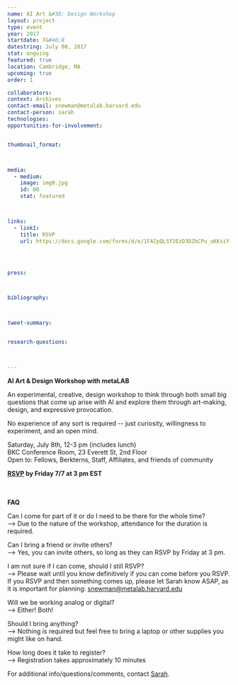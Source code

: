 ```yaml
---
name: AI Art &#38; Design Workshop
layout: project
type: event
year: 2017
startdate: 7&#46;8
datestring: July 08, 2017
stat: ongoing
featured: true
location: Cambridge, MA
upcoming: true
order: 1

collaborators:
context: Archives
contact-email: snewman@metalab.harvard.edu
contact-person: sarah
technologies: 
opportunities-for-involvement:


thumbnail_format:



media:
  - medium:
    image: img0.jpg
    id: 00
    stat: featured



links:
  - link1: 
    title: RSVP
    url: https://docs.google.com/forms/d/e/1FAIpQLSf2EzD3DZbCPu_uKKsiY-yMjnRzf29AmT-5Ju2BvhKnkRMTEg/viewform?usp=sf_link




press:



bibliography:



tweet-summary:


research-questions:



---
```

**AI Art & Design Workshop with metaLAB**
<p>An experimental, creative, design workshop to think through both small big questions that come up arise with AI and explore them through art-making, design, and expressive provocation. </p>

<p>No experience of any sort is required -- just curiosity, willingness to experiment, and an open mind.</p>

Saturday, July 8th, 12-3 pm (includes lunch)<br />
BKC Conference Room, 23 Everett St, 2nd Floor<br />
Open to: Fellows, Berkterns, Staff, Affiliates, and friends of community

**[RSVP](https://docs.google.com/forms/d/e/1FAIpQLSf2EzD3DZbCPu_uKKsiY-yMjnRzf29AmT-5Ju2BvhKnkRMTEg/viewform?usp=sf_link) by Friday 7/7 at 3 pm EST**



<br /><br />
**FAQ**

Can I come for part of it or do I need to be there for the whole time?<br />
--> Due to the nature of the workshop, attendance for the duration is required.

Can I bring a friend or invite others?<br />
--> Yes, you can invite others, so long as they can RSVP by Friday at 3 pm.

I am not sure if I can come, should I still RSVP?<br />
--> Please wait until you know definitively if you can come before you RSVP. If you RSVP and then something comes up, please let Sarah know ASAP, as it is important for planning: snewman@metalab.harvard.edu

Will we be working analog or digital?<br />
--> Either! Both!

Should I bring anything?<br />
--> Nothing is required but feel free to bring a laptop or other supplies you might like on hand.

How long does it take to register?<br />
--> Registration takes approximately 10 minutes

For additional info/questions/comments, contact [Sarah](mailto:snewman@metalab.harvard.edu).